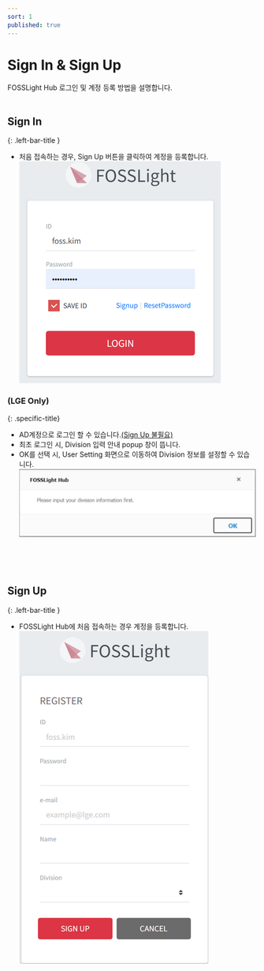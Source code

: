 ```yaml
---
sort: 1
published: true
---
```

# Sign In & Sign Up
FOSSLight Hub 로그인 및 계정 등록 방법을 설명합니다.
<br><br>

## Sign In  
{: .left-bar-title }
- 처음 접속하는 경우, Sign Up 버튼을 클릭하여 계정을 등록합니다.  
![SignIn](images/1_sign_in.PNG)
   

### (LGE Only)
{: .specific-title} 
   - AD계정으로 로그인 할 수 있습니다.<U>(Sign Up 불필요)</U>
   - 최초 로그인 시, Division 입력 안내 popup 창이 뜹니다.  
   - OK를 선택 시, User Setting 화면으로 이동하여 Division 정보를 설정할 수 있습니다.  
    ![SignIn](images/1_sign_in_first_popup.PNG)  

<br><br><br>

## Sign Up  
{: .left-bar-title }  
- FOSSLight Hub에 처음 접속하는 경우 계정을 등록합니다.  
![SignUp](images/1_sign_up.PNG)  

